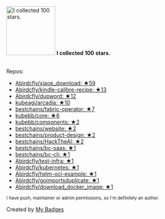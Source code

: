 <img src="https://github.com/my-badges/my-badges/blob/master/src/all-badges/stars/stars-100.png?raw=true" alt="I collected 100 stars." title="I collected 100 stars." width="128">
<strong>I collected 100 stars.</strong>
<br><br>

Repos:

* <a href="https://github.com/Abirdcfly/xiaoe_download">Abirdcfly/xiaoe_download: ★59</a>
* <a href="https://github.com/Abirdcfly/kindle-calibre-recipe">Abirdcfly/kindle-calibre-recipe: ★13</a>
* <a href="https://github.com/Abirdcfly/dupword">Abirdcfly/dupword: ★12</a>
* <a href="https://github.com/kubeagi/arcadia">kubeagi/arcadia: ★10</a>
* <a href="https://github.com/bestchains/fabric-operator">bestchains/fabric-operator: ★7</a>
* <a href="https://github.com/kubebb/core">kubebb/core: ★6</a>
* <a href="https://github.com/kubebb/components">kubebb/components: ★2</a>
* <a href="https://github.com/bestchains/website">bestchains/website: ★2</a>
* <a href="https://github.com/bestchains/product-design">bestchains/product-design: ★2</a>
* <a href="https://github.com/bestchains/HackTheAI">bestchains/HackTheAI: ★2</a>
* <a href="https://github.com/bestchains/bc-saas">bestchains/bc-saas: ★1</a>
* <a href="https://github.com/bestchains/bc-cli">bestchains/bc-cli: ★1</a>
* <a href="https://github.com/Abirdcfly/test-infra">Abirdcfly/test-infra: ★1</a>
* <a href="https://github.com/Abirdcfly/kubernetes">Abirdcfly/kubernetes: ★1</a>
* <a href="https://github.com/Abirdcfly/helm-oci-example">Abirdcfly/helm-oci-example: ★1</a>
* <a href="https://github.com/Abirdcfly/goimportsduplicate">Abirdcfly/goimportsduplicate: ★1</a>
* <a href="https://github.com/Abirdcfly/download_docker_image">Abirdcfly/download_docker_image: ★1</a>

<sup>I have push, maintainer or admin permissions, so I'm definitely an author.<sup>



Created by <a href="https://github.com/my-badges/my-badges">My Badges</a>